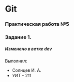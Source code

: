 # Git
### Практическая работа №5
### Задание 1.
##### Изменено в ветке dev
Выполнил:
* Солнцев И. А.
* УИТ - 211